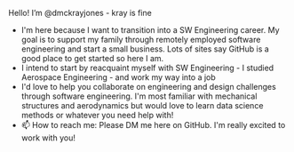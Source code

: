 Hello! I’m @dmckrayjones - kray is fine
- I'm here because I want to transition into a SW Engineering career. My goal is to support my family through remotely employed software engineering and start a small business. Lots of sites say GitHub is a good place to get started so here I am.
- I intend to start by reacquaint myself with SW Engineering - I studied Aerospace Engineering - and work my way into a job
- I'd love to help you collaborate on engineering and design challenges through software engineering. I'm most familiar with mechanical structures and aerodynamics but would love to learn data science methods or whatever you need help with!
- 📫 How to reach me: Please DM me here on GitHub. I'm really excited to work with you!

<!---
dmckrayjones/dmckrayjones is a ✨ special ✨ repository because its `README.md` (this file) appears on your GitHub profile.
You can click the Preview link to take a look at your changes.
--->
